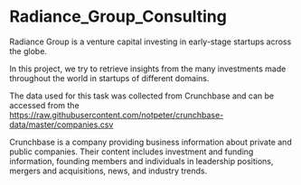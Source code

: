 # Radiance_Group_Consulting

Radiance Group is a venture capital investing in early-stage startups across the globe.

In this project, we try to retrieve insights from the many investments made throughout the world in startups of different domains.

The data used for this task was collected from Crunchbase and can be accessed from the https://raw.githubusercontent.com/notpeter/crunchbase-data/master/companies.csv

Crunchbase is a company providing business information about private and public companies. Their content includes investment and funding information, founding members and individuals in leadership positions, mergers and acquisitions, news, and industry trends.
